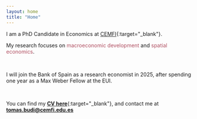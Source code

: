 ```yaml
---
layout: home
title: "Home"
---
```


I am a PhD Candidate in Economics at [CEMFI](https://www.cemfi.es/){:target="_blank"}.

My research focuses on <span style="color: #b04f61;">macroeconomic development</span> and <span style="color: #b04f61;">spatial economics</span>.

&nbsp;

I will join the Bank of Spain as a research economist in 2025, after spending one year as a Max Weber Fellow at the EUI. 
<!-- I will be a Max Weber Fellow at the EUI for the 2024-2025 academic year before joining the Bank of Spain as a Research Economist in September 2025. -->

&nbsp;

You can find my [<b>CV here</b>](/cv/CV_BudiOrs.pdf){:target="_blank"}, and contact me at [<b>tomas.budi@cemfi.edu.es<b>](mailto:tomas.budi@cemfi.edu.es)

&nbsp;
&nbsp;

<!--u>Contact</u>: [tomas.budi@cemfi.edu.es](mailto:tomas.budi@cemfi.edu.es)-->

<!--u>References</u>:  
[<span style="font-size: 15px; color: #4FB09E;">Josep Pijoan-Mas</span>](mailto:pijoan@cemfi.es)<span style="font-size: 15px;"> (advisor), </span>[<span style="font-size: 15px; color: #4FB09E;">Nezih Guner</span>](mailto:nezih.guner@cemfi.es)<span style="font-size: 15px;">, and </span>[<span style="font-size: 15px; color: #4FB09E;">Michael Waugh</span>](mailto:michael.e.waugh@gmail.com)-->
